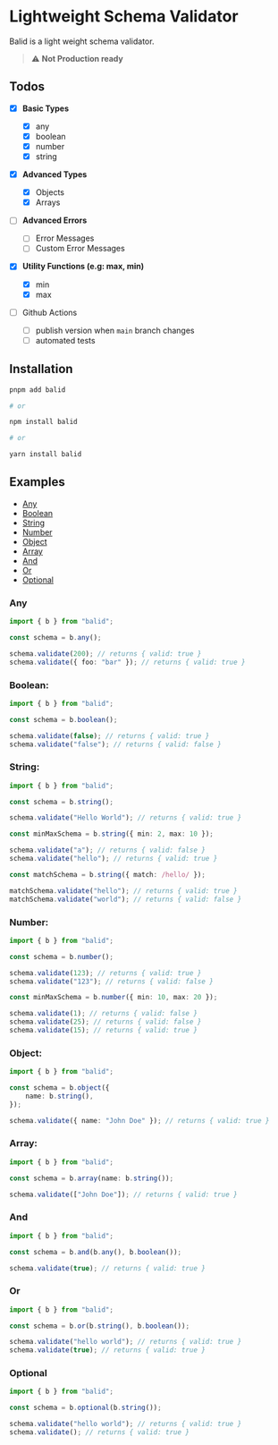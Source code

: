 # Lightweight Schema Validator

Balid is a light weight schema validator.

> :warning: **Not Production ready**

## Todos

-   [x] **Basic Types**
    -   [x] any
    -   [x] boolean
    -   [x] number
    -   [x] string
-   [x] **Advanced Types**
    -   [x] Objects
    -   [x] Arrays
-   [ ] **Advanced Errors**
    -   [ ] Error Messages
    -   [ ] Custom Error Messages
-   [x] **Utility Functions (e.g: max, min)**

    -   [x] min
    -   [x] max

-   [ ] Github Actions
    -   [ ] publish version when `main` branch changes
    -   [ ] automated tests

## Installation

```bash
pnpm add balid

# or

npm install balid

# or

yarn install balid
```

## Examples

-   [Any](#any)
-   [Boolean](#boolean)
-   [String](#string)
-   [Number](#number)
-   [Object](#object)
-   [Array](#array)
-   [And](#and)
-   [Or](#or)
-   [Optional](#optional)

### Any

```typescript
import { b } from "balid";

const schema = b.any();

schema.validate(200); // returns { valid: true }
schema.validate({ foo: "bar" }); // returns { valid: true }
```

### Boolean:

```typescript
import { b } from "balid";

const schema = b.boolean();

schema.validate(false); // returns { valid: true }
schema.validate("false"); // returns { valid: false }
```

### String:

```typescript
import { b } from "balid";

const schema = b.string();

schema.validate("Hello World"); // returns { valid: true }

const minMaxSchema = b.string({ min: 2, max: 10 });

schema.validate("a"); // returns { valid: false }
schema.validate("hello"); // returns { valid: true }

const matchSchema = b.string({ match: /hello/ });

matchSchema.validate("hello"); // returns { valid: true }
matchSchema.validate("world"); // returns { valid: false }
```

### Number:

```typescript
import { b } from "balid";

const schema = b.number();

schema.validate(123); // returns { valid: true }
schema.validate("123"); // returns { valid: false }

const minMaxSchema = b.number({ min: 10, max: 20 });

schema.validate(1); // returns { valid: false }
schema.validate(25); // returns { valid: false }
schema.validate(15); // returns { valid: true }
```

### Object:

```typescript
import { b } from "balid";

const schema = b.object({
	name: b.string(),
});

schema.validate({ name: "John Doe" }); // returns { valid: true }
```

### Array:

```typescript
import { b } from "balid";

const schema = b.array(name: b.string());

schema.validate(["John Doe"]); // returns { valid: true }
```

### And

```typescript
import { b } from "balid";

const schema = b.and(b.any(), b.boolean());

schema.validate(true); // returns { valid: true }
```

### Or

```typescript
import { b } from "balid";

const schema = b.or(b.string(), b.boolean());

schema.validate("hello world"); // returns { valid: true }
schema.validate(true); // returns { valid: true }
```

### Optional

```typescript
import { b } from "balid";

const schema = b.optional(b.string());

schema.validate("hello world"); // returns { valid: true }
schema.validate(); // returns { valid: true }
```
